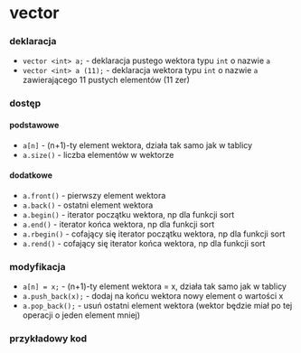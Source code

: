 # vector

### deklaracja
* `vector <int> a;` -  deklaracja pustego wektora typu `int` o nazwie `a`
* `vector <int> a (11);` -  deklaracja wektora typu `int` o nazwie `a` zawierającego 11 pustych elementów (11 zer)

### dostęp

#### podstawowe
* `a[n]` - (n+1)-ty element wektora, działa tak samo jak w tablicy
* `a.size()` - liczba elementów w wektorze

#### dodatkowe
* `a.front()` - pierwszy element wektora
* `a.back()` - ostatni element wektora
* `a.begin()` - iterator początku wektora, np dla funkcji sort
* `a.end()` - iterator końca wektora, np dla funkcji sort
* `a.rbegin()` - cofający się iterator początku wektora, np dla funkcji sort
* `a.rend()` - cofający się iterator końca wektora, np dla funkcji sort

### modyfikacja
* `a[n] = x;` - (n+1)-ty element wektora = x, działa tak samo jak w tablicy
* `a.push_back(x);` - dodaj na końcu wektora nowy element o wartości x
* `a.pop_back();` - usuń ostatni element wektora (wektor będzie miał po tej operacji o jeden element mniej)

### przykładowy kod
####
```cpp

```
